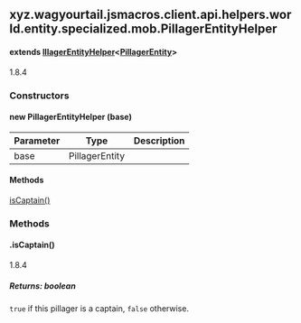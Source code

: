 

xyz.wagyourtail.jsmacros.client.api.helpers.world.entity.specialized.mob.PillagerEntityHelper
---------------------------------------------------------------------------------------------

#### extends [IllagerEntityHelper](1.9.2/xyz/wagyourtail/jsmacros/client/api/helpers/world/entity/specialized/mob/IllagerEntityHelper.html)<[PillagerEntity](https://wagyourtail.xyz/Projects/MinecraftMappingViewer/App?mapping=INTERMEDIARY,YARN&version=1.20.5&search=net/minecraft/entity/mob/PillagerEntity)>

1.8.4

### Constructors

#### new PillagerEntityHelper (base)

| Parameter | Type | Description |
|---|---|---|
| base | PillagerEntity |  |



#### Methods

[isCaptain()](#isCaptain-)



### Methods

#### .isCaptain()

1.8.4


##### Returns: boolean

`true` if this pillager is a captain, `false` otherwise.




